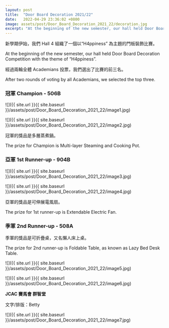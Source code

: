 ```yaml
---
layout: post
title:  "Door Board Decoration 2021/22"
date:   2022-04-29 23:36:02 +0800
image: assets/post/Door_Board_Decoration_2021_22/decoration.jpg
excerpt: "At the beginning of the new semester, our hall held Door Board Decoration Competition with the theme of “H4ppiness”."
---
```


新學期伊始，我們 Hall 4 組織了一個以“H4ppiness” 為主題的門板裝飾比賽。

At the beginning of the new semester, our hall held Door Board Decoration Competition with the theme of “H4ppiness”.

經過兩輪全體 Academians 投票，我們選出了比賽的前三名。

After two rounds of voting by all Academians, we selected the top three.

### 冠軍 Champion - 506B 

![]({{ site.url }}{{ site.baseurl }}/assets/post/Door_Board_Decoration_2021_22/image1.jpg)

![]({{ site.url }}{{ site.baseurl }}/assets/post/Door_Board_Decoration_2021_22/image2.jpg)


冠軍的獎品是多層蒸煮鍋。

The prize for Champion is Multi-layer Steaming and Cooking Pot.

### 亞軍 1st Runner-up - 904B

![]({{ site.url }}{{ site.baseurl }}/assets/post/Door_Board_Decoration_2021_22/image3.jpg)

![]({{ site.url }}{{ site.baseurl }}/assets/post/Door_Board_Decoration_2021_22/image4.jpg)

亞軍的獎品是可伸展電風扇。

The prize for 1st runner-up is Extendable Electric Fan.

### 季軍 **2nd** Runner-up - 508A

季軍的獎品是可折疊桌，又名懶人床上桌。

The prize for 2nd runner-up is Foldable Table, as known as Lazy Bed Desk Table.

![]({{ site.url }}{{ site.baseurl }}/assets/post/Door_Board_Decoration_2021_22/image5.jpg)

![]({{ site.url }}{{ site.baseurl }}/assets/post/Door_Board_Decoration_2021_22/image6.jpg)

**JCAC 賽馬會 群智堂**

文字/排版：Betty

![]({{ site.url }}{{ site.baseurl }}/assets/post/Door_Board_Decoration_2021_22/image7.jpg)
